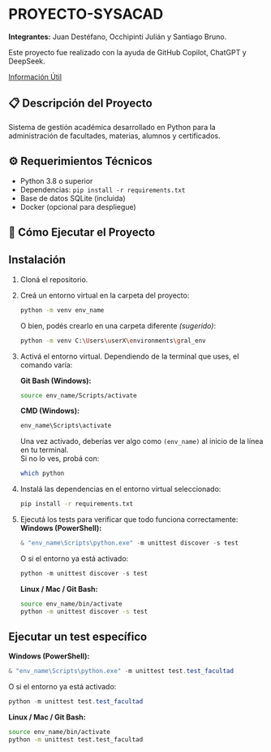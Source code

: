 # PROYECTO-SYSACAD

**Integrantes:** Juan Destéfano, Occhipinti Julián y Santiago Bruno.

Este proyecto fue realizado con la ayuda de GitHub Copilot, ChatGPT y DeepSeek.

[Información Útil](https://cake-sushi-9a6.notion.site/Info-til-1c29afa16efd8055b44ddbd7f53260b8?pvs=4)

## 📋 Descripción del Proyecto
Sistema de gestión académica desarrollado en Python para la administración de facultades, materias, alumnos y certificados.

## ⚙️ Requerimientos Técnicos
- Python 3.8 o superior
- Dependencias: `pip install -r requirements.txt`
- Base de datos SQLite (incluida)
- Docker (opcional para despliegue)

## 🚀 Cómo Ejecutar el Proyecto

## Instalación

1. Cloná el repositorio.

2. Creá un entorno virtual en la carpeta del proyecto:
   ```bash
   python -m venv env_name
   ```
   O bien, podés crearlo en una carpeta diferente *(sugerido)*:
   ```bash
   python -m venv C:\Users\userX\environments\gral_env
   ```

3. Activá el entorno virtual. Dependiendo de la terminal que uses, el comando varía:

   **Git Bash (Windows):**
   ```bash
   source env_name/Scripts/activate
   ```

   **CMD (Windows):**
   ```cmd
   env_name\Scripts\activate
   ```

   Una vez activado, deberías ver algo como `(env_name)` al inicio de la línea en tu terminal.  
   Si no lo ves, probá con:
   ```bash
   which python
   ```


4. Instalá las dependencias en el entorno virtual seleccionado:
   ```bash
   pip install -r requirements.txt
   ```

5. Ejecutá los tests para verificar que todo funciona correctamente:
   **Windows (PowerShell):**
   ```powershell
   & "env_name\Scripts\python.exe" -m unittest discover -s test
   ```
   O si el entorno ya está activado:
   ```powershell
   python -m unittest discover -s test
   ```

   **Linux / Mac / Git Bash:**
   ```bash
   source env_name/bin/activate
   python -m unittest discover -s test
   ```

## Ejecutar un test específico

**Windows (PowerShell):**
```powershell
& "env_name\Scripts\python.exe" -m unittest test.test_facultad
```
O si el entorno ya está activado:
```powershell
python -m unittest test.test_facultad
```

**Linux / Mac / Git Bash:**
```bash
source env_name/bin/activate
python -m unittest test.test_facultad
```
